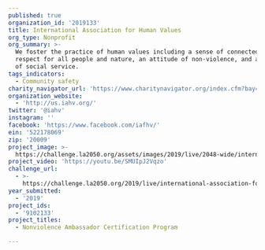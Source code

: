 ```yaml
---
published: true
organization_id: '2019133'
title: International Association for Human Values
org_type: Nonprofit
org_summary: >-
  We foster the practice of human values including a sense of connectedness,
  respect for all people and nature, an attitude of non-violence, and an ethic
  of social service.
tags_indicators:
  - Community safety
charity_navigator_url: 'https://www.charitynavigator.org/index.cfm?bay=search.profile&ein=522178069'
organization_website:
  - 'http://us.iahv.org/'
twitter: '@iahv'
instagram: ''
facebook: 'https://www.facebook.com/iafhv/'
ein: '522178069'
zip: '20009'
project_image: >-
  https://challenge.la2050.org/assets/images/2019/live/2048-wide/international-association-for-human-values.jpg
project_video: 'https://youtu.be/SMUIpJ2Vqzo'
challenge_url:
  - >-
    https://challenge.la2050.org/2019/live/international-association-for-human-values/
year_submitted:
  - '2019'
project_ids:
  - '9102133'
project_titles:
  - Nonviolence Ambassador Certification Program

---
```

